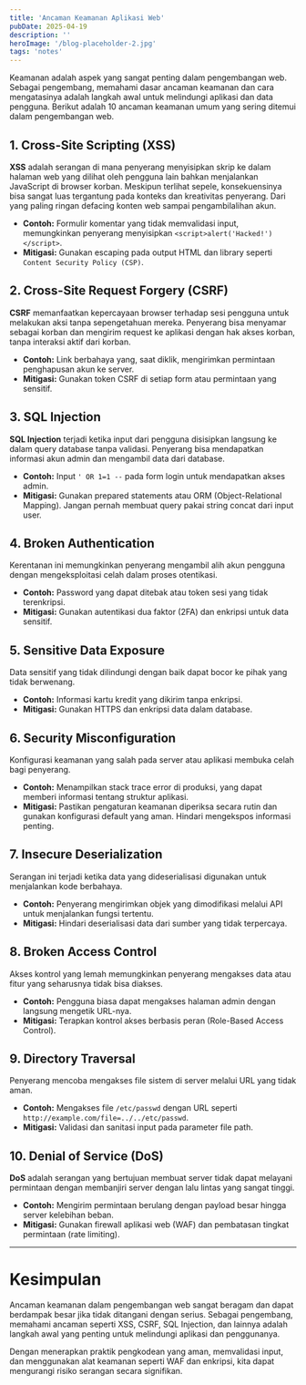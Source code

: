 ```yaml
---
title: 'Ancaman Keamanan Aplikasi Web'
pubDate: 2025-04-19
description: ''
heroImage: '/blog-placeholder-2.jpg'
tags: 'notes'
---
```


Keamanan adalah aspek yang sangat penting dalam pengembangan web. Sebagai pengembang, memahami dasar ancaman keamanan dan cara mengatasinya adalah langkah awal untuk melindungi aplikasi dan data pengguna. Berikut adalah 10 ancaman keamanan umum yang sering ditemui dalam pengembangan web.

## 1. **Cross-Site Scripting (XSS)**  
**XSS** adalah serangan di mana penyerang menyisipkan skrip ke dalam halaman web yang dilihat oleh pengguna lain bahkan menjalankan JavaScript di browser korban. Meskipun terlihat sepele, konsekuensinya bisa sangat luas tergantung pada konteks dan kreativitas penyerang. Dari yang paling ringan defacing konten web sampai pengambilalihan akun.   
- **Contoh:** Formulir komentar yang tidak memvalidasi input, memungkinkan penyerang menyisipkan `<script>alert('Hacked!')</script>`.
- **Mitigasi:** Gunakan escaping pada output HTML dan library seperti `Content Security Policy (CSP)`.

## 2. **Cross-Site Request Forgery (CSRF)**  
**CSRF** memanfaatkan kepercayaan browser terhadap sesi pengguna untuk melakukan aksi tanpa sepengetahuan mereka. Penyerang bisa menyamar sebagai korban dan mengirim request ke aplikasi dengan hak akses korban, tanpa interaksi aktif dari korban.  
- **Contoh:** Link berbahaya yang, saat diklik, mengirimkan permintaan penghapusan akun ke server.  
- **Mitigasi:** Gunakan token CSRF di setiap form atau permintaan yang sensitif.

## 3. **SQL Injection**  
**SQL Injection** terjadi ketika input dari pengguna disisipkan langsung ke dalam query database tanpa validasi. Penyerang bisa mendapatkan informasi akun admin dan mengambil data dari database.  
- **Contoh:** Input `' OR 1=1 --` pada form login untuk mendapatkan akses admin.  
- **Mitigasi:** Gunakan prepared statements atau ORM (Object-Relational Mapping). Jangan pernah membuat query pakai string concat dari input user.

## 4. **Broken Authentication**  
Kerentanan ini memungkinkan penyerang mengambil alih akun pengguna dengan mengeksploitasi celah dalam proses otentikasi.  
- **Contoh:** Password yang dapat ditebak atau token sesi yang tidak terenkripsi.  
- **Mitigasi:** Gunakan autentikasi dua faktor (2FA) dan enkripsi untuk data sensitif.

## 5. **Sensitive Data Exposure**  
Data sensitif yang tidak dilindungi dengan baik dapat bocor ke pihak yang tidak berwenang.  
- **Contoh:** Informasi kartu kredit yang dikirim tanpa enkripsi.  
- **Mitigasi:** Gunakan HTTPS dan enkripsi data dalam database.

## 6. **Security Misconfiguration**  
Konfigurasi keamanan yang salah pada server atau aplikasi membuka celah bagi penyerang.  
- **Contoh:** Menampilkan stack trace error di produksi, yang dapat memberi informasi tentang struktur aplikasi.  
- **Mitigasi:** Pastikan pengaturan keamanan diperiksa secara rutin dan gunakan konfigurasi default yang aman. Hindari mengekspos informasi penting.

## 7. **Insecure Deserialization**  
Serangan ini terjadi ketika data yang dideserialisasi digunakan untuk menjalankan kode berbahaya.  
- **Contoh:** Penyerang mengirimkan objek yang dimodifikasi melalui API untuk menjalankan fungsi tertentu.  
- **Mitigasi:** Hindari deserialisasi data dari sumber yang tidak terpercaya.

## 8. **Broken Access Control**  
Akses kontrol yang lemah memungkinkan penyerang mengakses data atau fitur yang seharusnya tidak bisa diakses.  
- **Contoh:** Pengguna biasa dapat mengakses halaman admin dengan langsung mengetik URL-nya.  
- **Mitigasi:** Terapkan kontrol akses berbasis peran (Role-Based Access Control).

## 9. **Directory Traversal**  
Penyerang mencoba mengakses file sistem di server melalui URL yang tidak aman.  
- **Contoh:** Mengakses file `/etc/passwd` dengan URL seperti `http://example.com/file=../../etc/passwd`.  
- **Mitigasi:** Validasi dan sanitasi input pada parameter file path.

## 10. **Denial of Service (DoS)**  
**DoS** adalah serangan yang bertujuan membuat server tidak dapat melayani permintaan dengan membanjiri server dengan lalu lintas yang sangat tinggi.  
- **Contoh:** Mengirim permintaan berulang dengan payload besar hingga server kelebihan beban.  
- **Mitigasi:** Gunakan firewall aplikasi web (WAF) dan pembatasan tingkat permintaan (rate limiting).

---

# Kesimpulan  
Ancaman keamanan dalam pengembangan web sangat beragam dan dapat berdampak besar jika tidak ditangani dengan serius. Sebagai pengembang, memahami ancaman seperti XSS, CSRF, SQL Injection, dan lainnya adalah langkah awal yang penting untuk melindungi aplikasi dan penggunanya.

Dengan menerapkan praktik pengkodean yang aman, memvalidasi input, dan menggunakan alat keamanan seperti WAF dan enkripsi, kita dapat mengurangi risiko serangan secara signifikan.